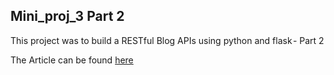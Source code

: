 ## Mini_proj_3 Part 2
This project was to build a RESTful Blog APIs using python and flask - Part 2

The Article can be found [here](https://www.codementor.io/@olawalealadeusi896/building-a-restful-blog-apis-using-python-and-flask-part-2-l9y8awusp)
